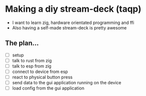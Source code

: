 # Making a diy stream-deck (taqp)

* I want to learn zig, hardware orientated programming and ffi
* Also having a self-made stream-deck is pretty awesome

## The plan...
+ [ ] setup
+ [ ] talk to rust from zig
+ [ ] talk to esp from zig
+ [ ] connect to device from esp
+ [ ] react to physical button press
+ [ ] send data to the gui application running on the device
+ [ ] load config from the gui application
